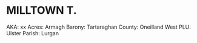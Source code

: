 # MILLTOWN T.

AKA: xx
Acres: Armagh
Barony: Tartaraghan
County: Oneilland West
PLU: Ulster
Parish: Lurgan